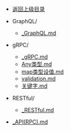 - [返回上级目录](../)

- GraphQL/
    - [_GraphQL.md](_GraphQL.md)
- gRPC/
    - [_gRPC.md](_gRPC.md)
    - [Any类型.md](Any类型.md)
    - [map类型设值.md](map类型设值.md)
    - [validation.md](validation.md)
    - [关键字.md](关键字.md)
- RESTful/
    - [_RESTful.md](_RESTful.md)
- [_API(RPC).md](_API(RPC).md)
